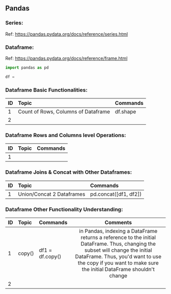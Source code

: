 ## Pandas

### Series:
Ref: https://pandas.pydata.org/docs/reference/series.html


### Dataframe:
Ref: https://pandas.pydata.org/docs/reference/frame.html

```python
import pandas as pd

df = 
```

### Dataframe Basic Functionalities:

| ID   | Topic | Commands |
| :--- | :---- | :------- | 
| 1  | Count of Rows, Columns of Dataframe | df.shape | 
| 2  | | |

### Dataframe Rows and Columns level Operations:

| ID   | Topic | Commands |
| :--- | :---- | :------- |
| 1    | 

### Dataframe Joins & Concat with Other Dataframes:

| ID   | Topic | Commands |
| :--- | :---- | :------- |
| 1  | Union/Concat 2 Dataframes           | pd.concat([df1, df2]) |


### Dataframe Other Functionality Understanding:

| ID   | Topic | Commands | Comments  |
| :--- | :---- | :------- | :-------: |
| 1    | copy()            | df1 = df.copy()                       | in Pandas, indexing a DataFrame returns a reference to the initial DataFrame. Thus, changing the subset will change the initial DataFrame. Thus, you'd want to use the copy if you want to make sure the initial DataFrame shouldn't change |
| 2    |       |          |           | 
